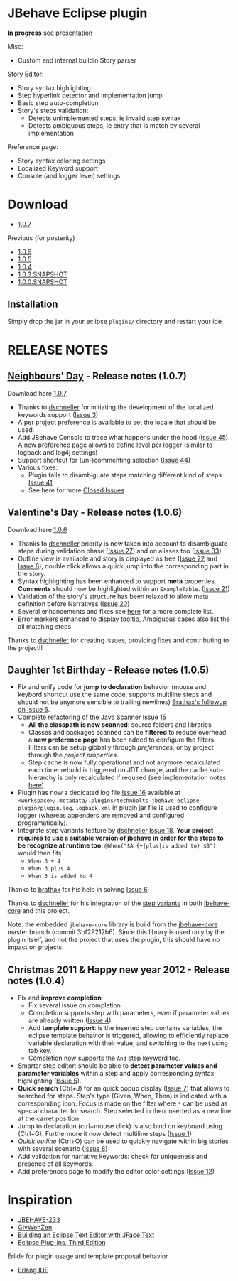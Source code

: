 JBehave Eclipse plugin
=======================

**In progress** see [presentation](http://arnauld.github.com/jbehave-eclipse-plugin/)

Misc:

* Custom and internal buildin Story parser

Story Editor:

* Story syntax highlighting
* Step hyperlink detector and implementation jump
* Basic step auto-completion
* Story's steps validation:
  * Detects unimplemented steps, ie invalid step syntax
  * Detects ambiguous steps, ie entry that is match by several implementation

Preference page:

* Story syntax coloring settings
* Localized Keyword support
* Console (and logger level) settings

Download
========================

* [1.0.7](https://github.com/downloads/Arnauld/jbehave-eclipse-plugin/technbolts-jbehave-eclipse-plugin_1.0.7.jar)

Previous (for posterity)

* [1.0.6](https://github.com/downloads/Arnauld/jbehave-eclipse-plugin/technbolts-jbehave-eclipse-plugin_1.0.6.jar)
* [1.0.5](https://github.com/downloads/Arnauld/jbehave-eclipse-plugin/technbolts-jbehave-eclipse-plugin_1.0.5.jar)
* [1.0.4](https://github.com/downloads/Arnauld/jbehave-eclipse-plugin/technbolts-jbehave-eclipse-plugin_1.0.4.jar)
* [1.0.3.SNAPSHOT](https://github.com/downloads/Arnauld/jbehave-eclipse-plugin/technbolts-jbehave-eclipse-plugin_1.0.3.SNAPSHOT.jar)
* [1.0.0.SNAPSHOT](https://github.com/downloads/Arnauld/jbehave-eclipse-plugin/technbolts-jbehave-eclipse-plugin_1.0.0.SNAPSHOT.jar)

Installation
------------

Simply drop the jar in your eclipse `plugins/` directory and restart your ide.


RELEASE NOTES
=============

[Neighbours' Day](http://fr.wikipedia.org/wiki/F%C3%AAte_des_voisins) - Release notes (1.0.7)
---------------------------------------------------------------------------------------------

Download here [1.0.7](https://github.com/downloads/Arnauld/jbehave-eclipse-plugin/technbolts-jbehave-eclipse-plugin_1.0.7.jar)

* Thanks to [dschneller](https://github.com/dschneller) for initiating the development of the localized keywords support ([Issue 3](https://github.com/Arnauld/jbehave-eclipse-plugin/issues/3)) 
 * A per project preference is available to set the locale that should be used.
* Add JBehave Console to trace what happens under the hood ([Issue 45](https://github.com/Arnauld/jbehave-eclipse-plugin/issues/45)). A new preference page allows to define level per logger (similar to logback and log4j settings)
* Support shortcut for (un-)commenting selection ([Issue 44](https://github.com/Arnauld/jbehave-eclipse-plugin/issues/44))
* Various fixes:
  * Plugin fails to disambiguate steps matching different kind of steps [Issue 41](https://github.com/Arnauld/jbehave-eclipse-plugin/issues/41)
  * See here for more [Closed Issues](https://github.com/Arnauld/jbehave-eclipse-plugin/issues?milestone=4&page=1&state=closed)

Valentine's Day - Release notes (1.0.6)
------------------------------------------------

Download here [1.0.6](https://github.com/downloads/Arnauld/jbehave-eclipse-plugin/technbolts-jbehave-eclipse-plugin_1.0.6.jar)

* Thanks to [dschneller](https://github.com/dschneller) priority is now taken into account to disambiguate steps during validation phase ([Issue 27](https://github.com/Arnauld/jbehave-eclipse-plugin/issues/27)) and on aliases too ([Issue 33](https://github.com/Arnauld/jbehave-eclipse-plugin/issues/33)).
* Outline view is available and story is displayed as tree ([Issue 22](https://github.com/Arnauld/jbehave-eclipse-plugin/issues/22) and [Issue 8](https://github.com/Arnauld/jbehave-eclipse-plugin/issues/8)), double click allows a quick jump into the corresponding part in the story.
* Syntax highlighting has been enhanced to support **meta** properties. **Comments** should now be highlighted within an `ExampleTable`. ([Issue 21](https://github.com/Arnauld/jbehave-eclipse-plugin/issues/21))
* Validation of the story's structure has been relaxed to allow meta definition before Narratives ([Issue 20](https://github.com/Arnauld/jbehave-eclipse-plugin/issues/20))
* Several enhancements and fixes see [here](https://github.com/Arnauld/jbehave-eclipse-plugin/issues?milestone=3&sort=created&direction=desc&state=closed) for a more complete list.
* Error markers enhanced to display tooltip, Ambiguous cases also list the all matching steps


Thanks to [dschneller](https://github.com/dschneller) for creating issues, providing fixes and contributing to the project!!


Daughter 1st Birthday - Release notes (1.0.5)
---------------------------------------------

* Fix and unify code for **jump to declaration** behavior (mouse and keybord shortcut use the same code, supports multiline steps and should not be anymore sensible to trailing newlines) [Brathax's followup on Issue 6](https://github.com/Arnauld/jbehave-eclipse-plugin/issues/6#issuecomment-3395767).
* Complete refactoring of the Java Scanner [Issue 15](https://github.com/Arnauld/jbehave-eclipse-plugin/issues/15)
  * **All the classpath is now scanned**: source folders and libraries
  * Classes and packages scanned can be **filtered** to reduce overhead: a **new preference page** has been added to configure the filters. Filters can be setup globally through *preferences*, or by project through the *project properties*.
  * Step cache is now fully operational and not anymore recalculated each time: rebuild is triggered on JDT change, and the cache sub-hierarchy is only recalculated if required (see implementation notes [here](https://github.com/Arnauld/jbehave-eclipse-plugin/issues/15#issuecomment-3478376))
* Plugin has now a dedicated log file [Issue 16](https://github.com/Arnauld/jbehave-eclipse-plugin/issues/16) available at `<workspace>/.metadata/.plugins/technbolts-jbehave-eclipse-plugin/plugin.log`. `logback.xml` in plugin jar file is used to configure logger (whereas appenders are removed and configured programatically).
* Integrate step variants feature by [dschneller](https://github.com/dschneller) [Issue 18](https://github.com/Arnauld/jbehave-eclipse-plugin/pull/18). **Your project requires to use a suitable version of jbehave in order for the steps to be recognize at runtime too**. `@When("$A {+|plus|is added to} $B")` would then fits
  * `When 3 + 4`
  * `When 3 plus 4`
  * `When 3 is added to 4`

Thanks to [brathax](https://github.com/brathax) for his help in solving [Issue 6](https://github.com/Arnauld/jbehave-eclipse-plugin/issues/6#issuecomment-3395767).

Thanks to [dschneller](https://github.com/dschneller) for his integration of the [step variants](http://jira.codehaus.org/browse/JBEHAVE-702?focusedCommentId=288852&page=com.atlassian.jira.plugin.system.issuetabpanels:comment-tabpanel#comment-288852) in both [jbehave-core](https://github.com/jbehave/jbehave-core) and this project.


Note: the embedded `jbehave-core` library is build from the [jbehave-core](https://github.com/jbehave/jbehave-core) master branch (commit 3bf29212b6). Since this library is used only by the plugin itself, and not the project that uses the plugin, this should have no impact on projects.


Christmas 2011 & Happy new year 2012 - Release notes (1.0.4)
------------------------------------------------------------

* Fix and **improve completion**:
  * Fix several issue on completion
  * Completion supports step with parameters, even if parameter values are already written ([Issue 4](https://github.com/Arnauld/jbehave-eclipse-plugin/issues/4))
  * Add **template support**: is the inserted step contains variables, the eclipse template behavior is triggered, allowing to efficiently replace variable declaration with their value, and switching to the next using tab key.
  * Completion now supports the `And` step keyword too.
* Smarter step editor: should be able to **detect parameter values and parameter variables** within a step and apply corresponding syntax highlighting ([Issue 5](https://github.com/Arnauld/jbehave-eclipse-plugin/issues/5)).
* **Quick search** (Ctrl+J) for an quick popup display ([Issue 7](https://github.com/Arnauld/jbehave-eclipse-plugin/issues/7)) that allows to searched for steps. Step's type (Given, When, Then) is indicated with a corresponding icon. Focus is made on the filter where `*` can be used as special character for search. Step selected in then inserted as a new line at the carret position.
* Jump to declaration (ctrl+mouse click) is also bind on keyboard using (Ctrl+G). Furthermore it now detect multiline steps ([Issue 1](https://github.com/Arnauld/jbehave-eclipse-plugin/issues/1))
* *Quick outline* (Ctrl+O) can be used to quickly navigate within big stories with several scenario ([Issue 8](https://github.com/Arnauld/jbehave-eclipse-plugin/issues/8))
* Add validation for narrative keywords: check for uniqueness and presence of all keywords.
* Add preferences page to modify the editor color settings ([Issue 12](https://github.com/Arnauld/jbehave-eclipse-plugin/issues/12))


Inspiration
========================

* [JBEHAVE-233](http://jira.codehaus.org/browse/JBEHAVE-233)
* [GivWenZen](https://bitbucket.org/szczepiq/givwenzenclipse/wiki/Home)
* [Building an Eclipse Text Editor with JFace Text](http://www.realsolve.co.uk/site/tech/jface-text.php)
* [Eclipse Plug-ins, Third Edition](http://www.amazon.com/Eclipse-Plug-ins-3rd-Eric-Clayberg/dp/0321553462/ref=sr_1_1?ie=UTF8&s=books&qid=1300059405&sr=8-1)

Erlide for plugin usage and template proposal behavior

* [Erlang IDE ](https://github.com/erlide/erlide)